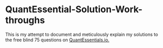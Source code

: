 # QuantEssential-Solution-Work-throughs
This is my attempt to document and meticulously explain my solutions to the free blind 75 questions on [QuantEssentials.io.](https://quantessential.io/problems)
